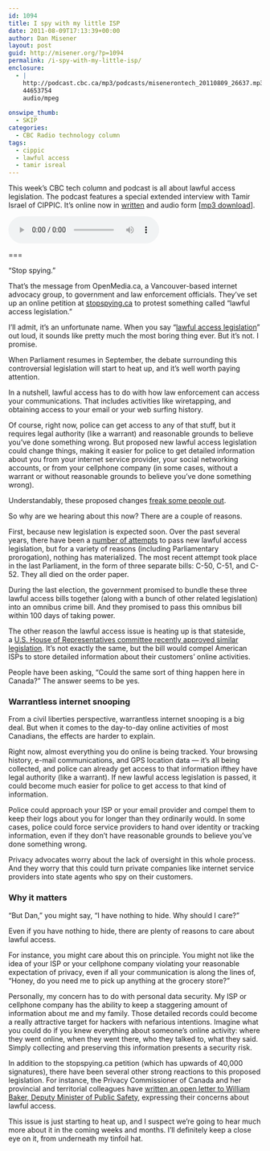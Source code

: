 ```yaml
---
id: 1094
title: I spy with my little ISP
date: 2011-08-09T17:13:39+00:00
author: Dan Misener
layout: post
guid: http://misener.org/?p=1094
permalink: /i-spy-with-my-little-isp/
enclosure:
  - |
    http://podcast.cbc.ca/mp3/podcasts/misenerontech_20110809_26637.mp3
    44653754
    audio/mpeg
    
onswipe_thumb:
  - SKIP
categories:
  - CBC Radio technology column
tags:
  - cippic
  - lawful access
  - tamir isreal
---
```

This week&#8217;s CBC tech column and podcast is all about lawful access legislation. The podcast features a special extended interview with Tamir Israel of CIPPIC. It&#8217;s online now in [written](http://www.cbc.ca/news/technology/story/2011/08/09/f-vp-misener-lawful-access-legislation.html) and audio form [[mp3 download](http://podcast.cbc.ca/mp3/podcasts/misenerontech_20110809_26637.mp3)].

<audio src="http://podcast.cbc.ca/mp3/podcasts/misenerontech\_20110809\_26637.mp3" controls preload></audio>

===

&#8220;Stop spying.&#8221;

That&#8217;s the message from OpenMedia.ca, a Vancouver-based internet advocacy group, to government and law enforcement officials. They&#8217;ve set up an online petition at [stopspying.ca](hhttp://stopspying.ca/) to protest something called &#8220;lawful access legislation.&#8221;

I&#8217;ll admit, it&#8217;s an unfortunate name. When you say &#8220;[lawful access legislation](http://www.cbc.ca/news/technology/story/2011/06/23/technology-internet-intercept-lawful-petition.html)&#8221; out loud, it sounds like pretty much the most boring thing ever. But it&#8217;s not. I promise.

When Parliament resumes in September, the debate surrounding this controversial legislation will start to heat up, and it&#8217;s well worth paying attention.

In a nutshell, lawful access has to do with how law enforcement can access your communications. That includes activities like wiretapping, and obtaining access to your email or your web surfing history.

Of course, right now, police can get access to any of that stuff, but it requires legal authority (like a warrant) and reasonable grounds to believe you&#8217;ve done something wrong. But proposed new lawful access legislation could change things, making it easier for police to get detailed information about you from your internet service provider, your social networking accounts, or from your cellphone company (in some cases, without a warrant or without reasonable grounds to believe you&#8217;ve done something wrong).

Understandably, these proposed changes [freak some people out](http://www.cbc.ca/news/technology/story/2009/06/19/tech-internet-communications-electronic-police-bills-surveillance-follo-privacy.html).

So why are we hearing about this now? There are a couple of reasons.

First, because new legislation is expected soon. Over the past several years, there have been a [number of attempts](http://www.cbc.ca/news/technology/story/2010/11/01/justice-nicholson-justice-isp.html) to pass new lawful access legislation, but for a variety of reasons (including Parliamentary prorogation), nothing has materialized. The most recent attempt took place in the last Parliament, in the form of three separate bills: C-50, C-51, and C-52. They all died on the order paper.

During the last election, the government promised to bundle these three lawful access bills together (along with a bunch of other related legislation) into an omnibus crime bill. And they promised to pass this omnibus bill within 100 days of taking power.

The other reason the lawful access issue is heating up is that stateside, a [U.S. House of Representatives committee recently approved similar legislation](http://news.cnet.com/8301-31921_3-20084939-281/house-panel-approves-broadened-isp-snooping-bill/). It&#8217;s not exactly the same, but the bill would compel American ISPs to store detailed information about their customers&#8217; online activities.

People have been asking, &#8220;Could the same sort of thing happen here in Canada?&#8221; The answer seems to be yes.

### Warrantless internet snooping

From a civil liberties perspective, warrantless internet snooping is a big deal. But when it comes to the day-to-day online activities of most Canadians, the effects are harder to explain.

Right now, almost everything you do online is being tracked. Your browsing history, e-mail communications, and GPS location data — it&#8217;s all being collected, and police can already get access to that information ifthey have legal authority (like a warrant). If new lawful access legislation is passed, it could become much easier for police to get access to that kind of information.

Police could approach your ISP or your email provider and compel them to keep their logs about you for longer than they ordinarily would. In some cases, police could force service providers to hand over identity or tracking information, even if they don&#8217;t have reasonable grounds to believe you&#8217;ve done something wrong.

Privacy advocates worry about the lack of oversight in this whole process. And they worry that this could turn private companies like internet service providers into state agents who spy on their customers.

### Why it matters

&#8220;But Dan,&#8221; you might say, &#8220;I have nothing to hide. Why should I care?&#8221;

Even if you have nothing to hide, there are plenty of reasons to care about lawful access.

For instance, you might care about this on principle. You might not like the idea of your ISP or your cellphone company violating your reasonable expectation of privacy, even if all your communication is along the lines of, &#8220;Honey, do you need me to pick up anything at the grocery store?&#8221;

Personally, my concern has to do with personal data security. My ISP or cellphone company has the ability to keep a staggering amount of information about me and my family. Those detailed records could become a really attractive target for hackers with nefarious intentions. Imagine what you could do if you knew everything about someone&#8217;s online activity: where they went online, when they went there, who they talked to, what they said. Simply collecting and preserving this information presents a security risk.

In addition to the stopspying.ca petition (which has upwards of 40,000 signatures), there have been several other strong reactions to this proposed legislation. For instance, the Privacy Commissioner of Canada and her provincial and territorial colleagues have [written an open letter to William Baker, Deputy Minister of Public Safety](http://www.priv.gc.ca/media/nr-c/2011/let_110309_e.cfm), expressing their concerns about lawful access.

This issue is just starting to heat up, and I suspect we&#8217;re going to hear much more about it in the coming weeks and months. I&#8217;ll definitely keep a close eye on it, from underneath my tinfoil hat.
